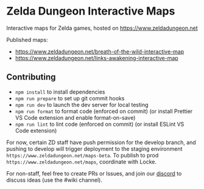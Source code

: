 # Zelda Dungeon Interactive Maps

Interactive maps for Zelda games, hosted on https://www.zeldadungeon.net

Published maps:

- https://www.zeldadungeon.net/breath-of-the-wild-interactive-map
- https://www.zeldadungeon.net/links-awakening-interactive-map

## Contributing

- `npm install` to install dependencies
- `npm run prepare` to set up git commit hooks
- `npm run dev` to launch the dev server for local testing
- `npm run format` to format code (enforced on commit) (or install Prettier VS Code extension and enable format-on-save)
- `npm run lint` to lint code (enforced on commit) (or install ESLint VS Code extension)

For now, certain ZD staff have push permission for the develop branch, and pushing to develop will trigger deployment to the staging environment `https://www.zeldadungeon.net/maps-beta`. To publish to prod `https://www.zeldadungeon.net/maps`, coordinate with Locke.

For non-staff, feel free to create PRs or Issues, and join our [discord](https://www.discord.io/zelda) to discuss ideas (use the #wiki channel).
